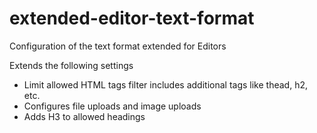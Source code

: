 # extended-editor-text-format
Configuration of the text format extended for Editors

Extends the following settings 
- Limit allowed HTML tags filter includes additional tags like thead, h2, etc.
- Configures file uploads and image uploads
- Adds H3 to allowed headings
